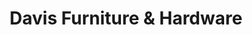 ---
title: "Davis Furniture & Hardware"
url: /lamesa/davis-furniture-and-hardware/
shop: hardware
---